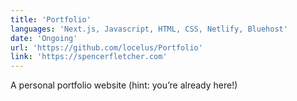 ```yaml
---
title: 'Portfolio'
languages: 'Next.js, Javascript, HTML, CSS, Netlify, Bluehost'
date: 'Ongoing'
url: 'https://github.com/locelus/Portfolio'
link: 'https://spencerfletcher.com'
---
```

A personal portfolio website (hint: you’re already here!)